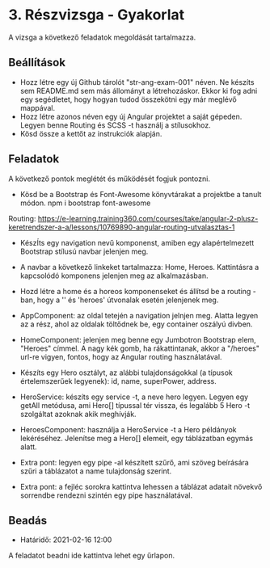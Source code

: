 # 3. Részvizsga - Gyakorlat

A vizsga a következő feladatok megoldását tartalmazza.

## Beállítások
- Hozz létre egy új Github tárolót "str-ang-exam-001" néven. Ne készíts sem README.md sem más állományt a létrehozáskor. Ekkor ki fog adni egy segédletet, hogy hogyan tudod összekötni egy már meglévő mappával.
- Hozz létre azonos néven egy új Angular projektet a saját gépeden. Legyen benne Routing és SCSS -t használj a stílusokhoz.
- Kösd össze a kettőt az instrukciók alapján.

## Feladatok
A következő pontok meglétét és működését fogjuk pontozni.

- Kösd be a Bootstrap és Font-Awesome könyvtárakat a projektbe a tanult módon.
    npm i bootstrap font-awesome

Routing: https://e-learning.training360.com/courses/take/angular-2-plusz-keretrendszer-a-a/lessons/10769890-angular-routing-utvalasztas-1

- KészÍts egy navigation nevű komponenst, amiben egy alapértelmezett Bootstrap stílusú navbar jelenjen meg.

- A navbar a következő linkeket tartalmazza: Home, Heroes. Kattintásra a kapcsolódó komponens jelenjen meg az alkalmazásban.
- Hozd létre a home és a horeos komponenseket és állítsd be a routing -ban, hogy a '' és 'heroes' útvonalak esetén jelenjenek meg.
- AppComponent: az oldal tetején a navigation jelnjen meg. Alatta legyen az a rész, ahol az oldalak töltődnek be, egy container oszályú divben.

- HomeComponent: jelenjen meg benne egy Jumbotron Bootstrap elem, "Heroes" címmel. A nagy kék gomb, ha rákattintanak, akkor a "/heroes" url-re vigyen, fontos, hogy az Angular routing használatával.
- Készíts egy Hero osztályt, az alábbi tulajdonságokkal (a típusok értelemszerűek legyenek): id, name, superPower, address.
- HeroService: készíts egy service -t, a neve hero legyen. Legyen egy getAll metódusa, ami Hero[] típussal tér vissza, és legalább 5 Hero -t szolgáltat azoknak akik meghívják.
- HeroesComponent: használja a HeroService -t a Hero példányok lekéréséhez. Jelenítse meg a Hero[] elemeit, egy táblázatban egymás alatt.
- Extra pont: legyen egy pipe -al készített szűrő, ami szöveg beírására szűri a táblázatot a name tulajdonság szerint.
- Extra pont: a fejléc sorokra kattintva lehessen a táblázat adatait növekvő sorrendbe rendezni szintén egy pipe használatával.

## Beadás
- Határidő: 2021-02-16 12:00

A feladatot beadni ide kattintva lehet egy űrlapon.